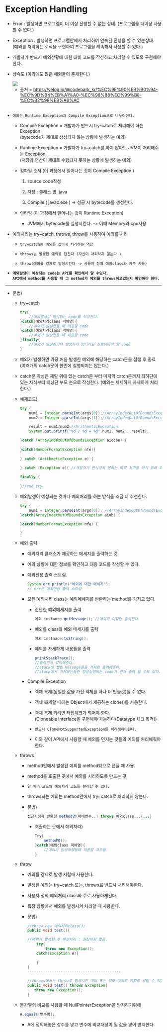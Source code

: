 Exception Handling
===

* Error : 발생하면 프로그램이 더 이상 진행할 수 없는 상태. (프로그램을 더이상 사용할 수 없다.)

* Exception : 발생하면 프로그램안에서 처리하여 연속된 진행을 할 수 있는상태. <br>(예외를 처리하는 로직을 구현하여 프로그램을 계속해서 사용할 수 있다.)

* 개발자가 반드시 예외상황에 대한 대비 코드를 작성하고 처리할 수 있도록 구현해야 한다.

* 상속도 (이외에도 많은 예외들이 존재한다.)

    <img src = https://user-images.githubusercontent.com/74294325/100398518-5424fa00-3092-11eb-96da-cdbb3f17c25d.png>

    * 출처 = https://velog.io/@codepark_kr/%EC%9E%90%EB%B0%94-%EC%9D%B4%EB%A1%A0-%EC%98%88%EC%99%B8-%EC%B2%98%EB%A6%AC

    <br>

* `예외는 Runtime Exception과 Compile Exception으로 나누어진다.`

    * Compile Exception = 개발자가 반드시 try-catch로 처리해야 하는 Exception<br>
    (bytecode가 제대로 생성되지 않는 상황에 발생하는 예외)
    
    * Runtime Exception = 가발자가 try~catch를 하지 않아도 JVM이 처리해주는 Exception <br>
    (저장과 연산이 제대로 수행되지 못하는 상황에 발생하는 예외)


    * 컴파일 순서 (이 과정에서 일어나는 것이 Compile Exception )
        
        1. source code작성 

        2. 저장 : 클래스 명. java

        3. Compile ( javac.exe ) -> 성공 시 bytecode를 생성한다.

    * 런타임 (이 과정에서 일어나는 것이 Runtime Exception)
       
        * JVM에서 bytecode를 실행시킨다. -> 이때 Memory와 cpu사용

* 예외처리는 try~catch, throws, throw를 사용하여 예외를 처리

    * `try~catch는 예외를 잡아서 처리하는 역할`

    * `throws는 발생된 예외를 던진다 (자신이 처리하지 않는다.)`

    * `throw(예외를 강제로 발생시킨다 -> 사용자 정의 예외class와 자주 사용)`


* **`예외발생이 예상되는 code는 API를 확인해서 알 수있다.`**<br>
**`API에서 method를 사용할 때 그 method가 예외를 throws하고있는지 확인해야 한다.`**

----


* 문법)

    * try~catch

        ```java
        try{
            //예외발생이 예상되는 code를 작성한다.
        }catch(예외처리class 객체명){
            //예외가 발생했을 때 제공할 code
        }catch(예외처리class 객체명){
            //예외가 발생했을 때 제공할 code
        }finally{
            //예외가 발생하거나 발생하지 않더라도 실행되어야 할 code
        }
        ```

    * 예외가 발생하면 가장 처음 발생한 예외에 해당하는 catch문을 실행 후 종료 <br>
    (여러개의 catch문이 한번에 실행되지는 않는다.)

    * catch문 작성은 제일 위에 있는 catch문 부터 마지막 catch문까지 최하단에 있는 자식부터 최상단 부모 순으로 작성한다. (예외는 세세하게 자세하게 처리한다.)

    * 예제코드)

        ```java
        try {
			num1 = Integer.parseInt(args[0]);//ArrayIndexOutOfBoundsException, NumberFormatException
			num2 = Integer.parseInt(args[1]);//ArrayIndexOutOfBoundsException, NumberFormatException

			result = num1/num2;//ArithmeticException
			System.out.printf("%d / %d = %d",num1, num2 , result);
		
		}catch (ArrayIndexOutOfBoundsException aioobe) {
			
		}catch(NumberFormatException nfe){
			
		} catch (ArithmeticException e) {
			
		} catch (Exception e){ //개발자가 인식하지 못하는 예외 처리를 하기 위해 최상위 예외class를 마지막에 정의해준다. 

		finally {
			
		}//end try
        ```

    * 예외발생이 예상되는 것마다 예외처리를 하는 방식을 조금 더 추천한다.

        ```java
        try {
			num1 = Integer.parseInt(args[0]); //ArrayIndexOutOfBoundsException, NumberFormatException
		}catch(ArrayIndexOutOfBoundsException aiob) {
		
		}catch(NumberFormatException nfe) {
		
		}
		```
    
    * 예외 출력

        * 예외처리 클래스가 제공하는 메세지를 출력하는 것.

        * 예외 상황에 대한 정보를 확인하고 대응 코드를 작성할 수 있다.

        * 예외전용 출력 스트림.

            ```java
            System.err.println("예외에 대한 메세지");
            // err은 예외전용 출력 스트림
            ```
        * 모든 예외처리 class는 예외메세지를 반환하는 method를 가지고 있다.

            * 간단한 예외메세지를 출력
                ```java
                예외 instance.getMessage(); //예외의 이유만 출력된다.

                ```
            
            * 예외를 class와 예외 메세지를 출력
                ```java
                예외 instnace.toString();
                ```

            * 예외를 자세하게 내용들을 출력
                ```java
                printStackTrace(); 
                //출력까지 같이해준다.
                //stack에 쌓인 Message들을 가져와 출력해준다.
                //stack에서 가져오는동안 정상실행되는 code가 먼저 출력 될 수도 있다.
                ```

        * Compile Exception

            * 객체 복제(동일한 값을 가진 객체를 하나 더 만들것)될 수 없다.

            * 객체 복제할 때에는 Object에서 제공하는 clone()를 사용한다.

            * 객체 복제 되려면 타입체크가 되어야 한다. <br>
            (Cloneable interface을 구현해야 가능하다(Datatype 체크 목적))
    
            * `반드시 CloneNotSupportedException를 처리해줘야한다.`

            * 이와 같이 API에서 사용할 때 예외를 던지는 것들의 예외를 처리해줘야한다.

    * throws

        * method안에서 발생된 예외를 method밖으로 던질 때 사용.

        * method를 호출한 곳에서 예외를 처리하도록 만드는 것.

        * `일 처리 코드와 예외처리 코드를 분리할 수 있다.`

        * throws되는 예외는 method안에서 try~catch로 처리하지 않는다.

        * 문법)

            ```java
            접근지정자 반환형 method명(매배변수,,) throws 예외class,,,{...}
            ```
            
            * 호출하는 곳에서 예외처리)

                ```java
                Try{
                    method명();
                }catch(예외class 객체명){
                    //예외가 발생하였을때 제공할 코드들
                }
                ```

    * throw

        * 예외를 강제로 발생 시킬때 사용한다.

        * 발생된 예외는 try~catch 또는, throws로 반드시 처리해야한다.

        * 사용자 정의 예외처리 class와 주로 사용하게된다.

        * 특정 상황에서 예외를 발생시켜 처리할 때 사용한다.

        * 문법)

            ```java
            //throw new 예외처리class();
            public void test(){

            //예외가 발생된 후 바로처리 : 권장하지 않음.
                try{
                    throw new Exception();
                catch(Exception e){
                    
                }
            }
            ------------------------------------------

            //throws에서는 throw로 발생시킨 예외 또는 부모 예외로 예외를 날릴 수 있다.
            public void test() throws Exception{
               throw new Exception(); 
            }

            ```

    * 문자열의 비교를 사용할 때 NullPointerException을 방지하기위해

        ```java
        A.equals(변수명);
        ```

        * A에 정의해놓은 상수를 넣고 변수에 비교대상이 될 값을 넣어 방지한다.
        